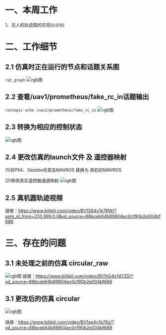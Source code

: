 # 一、本周工作
1、无人机轨迹圆的实现(``` 已实现 ```)

#  二、工作细节
## 2.1 仿真时正在运行的节点和话题关系图
```rqt_graph```
![rgb图](https://img-blog.csdnimg.cn/0c41b71e7eaa4d798f8770be29e84b83.png)

## 2.2 查看/uav1/prometheus/fake_rc_in话题输出 
```rostopic echo /uav1/prometheus/fake_rc_in```
![rgb图](https://img-blog.csdnimg.cn/c3290e0a876f48529faefe4b3233c785.png)

## 2.3 转换为相应的控制状态
![rgb图](https://img-blog.csdnimg.cn/415196f2eafa46899aa9ce6845a093cb.png)



## 2.4 更改仿真的launch文件 及 遥控器映射
(1)将PX4、Gazebo仿真及MAVROS 替换为 真机的MAVROS

(2)修改真实遥控器通道映射
![rgb图](https://github.com/ZJUT-IoCS-MAS/darren_pty/blob/main/1-UAV_SLAM_PRJ/1-pic/9.png)



## 2.5 真机圆轨迹视频

链接：https://www.bilibili.com/video/BV1S84y1k7RW/?spm_id_from=333.999.0.0&vd_source=88bceb64b89804ec0cf90b2e004bf688


# 三、存在的问题
## 3.1 未处理之前的仿真 circular_raw 

![rgb图](https://github.com/MOSEAA/ZYJ-Group/blob/main/darren_pty/pic(Ninth%20week)/circular_raw.gif)
链接：https://www.bilibili.com/video/BV1hG4y147ZD/?vd_source=88bceb64b89804ec0cf90b2e004bf688 

## 3.1  更改后的仿真 circular

![rgb图](https://github.com/MOSEAA/ZYJ-Group/blob/main/darren_pty/pic(Ninth%20week)/circular.gif)

链接：https://www.bilibili.com/video/BV1ae4y1p76z/?vd_source=88bceb64b89804ec0cf90b2e004bf688 



